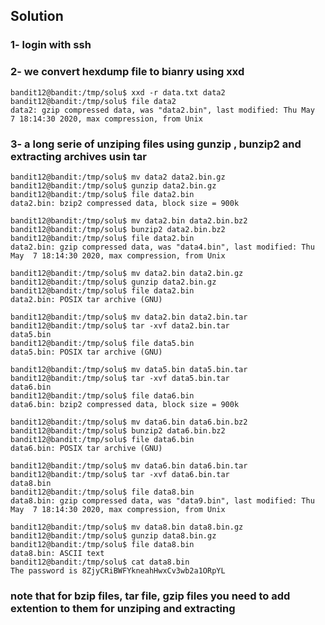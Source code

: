 ## Solution 

### 1- login with ssh

### 2- we convert hexdump file to bianry using xxd

```
bandit12@bandit:/tmp/solu$ xxd -r data.txt data2
bandit12@bandit:/tmp/solu$ file data2
data2: gzip compressed data, was "data2.bin", last modified: Thu May  7 18:14:30 2020, max compression, from Unix
```

### 3- a long serie of unziping files using gunzip , bunzip2 and extracting archives usin tar
```
bandit12@bandit:/tmp/solu$ mv data2 data2.bin.gz
bandit12@bandit:/tmp/solu$ gunzip data2.bin.gz 
bandit12@bandit:/tmp/solu$ file data2.bin 
data2.bin: bzip2 compressed data, block size = 900k
```

```
bandit12@bandit:/tmp/solu$ mv data2.bin data2.bin.bz2
bandit12@bandit:/tmp/solu$ bunzip2 data2.bin.bz2 
bandit12@bandit:/tmp/solu$ file data2.bin 
data2.bin: gzip compressed data, was "data4.bin", last modified: Thu May  7 18:14:30 2020, max compression, from Unix
```
```
bandit12@bandit:/tmp/solu$ mv data2.bin data2.bin.gz
bandit12@bandit:/tmp/solu$ gunzip data2.bin.gz
bandit12@bandit:/tmp/solu$ file data2.bin 
data2.bin: POSIX tar archive (GNU)
```

```
bandit12@bandit:/tmp/solu$ mv data2.bin data2.bin.tar
bandit12@bandit:/tmp/solu$ tar -xvf data2.bin.tar 
data5.bin
bandit12@bandit:/tmp/solu$ file data5.bin 
data5.bin: POSIX tar archive (GNU)
```

```
bandit12@bandit:/tmp/solu$ mv data5.bin data5.bin.tar
bandit12@bandit:/tmp/solu$ tar -xvf data5.bin.tar 
data6.bin
bandit12@bandit:/tmp/solu$ file data6.bin 
data6.bin: bzip2 compressed data, block size = 900k
```

```
bandit12@bandit:/tmp/solu$ mv data6.bin data6.bin.bz2
bandit12@bandit:/tmp/solu$ bunzip2 data6.bin.bz2 
bandit12@bandit:/tmp/solu$ file data6.bin 
data6.bin: POSIX tar archive (GNU)
```

```
bandit12@bandit:/tmp/solu$ mv data6.bin data6.bin.tar 
bandit12@bandit:/tmp/solu$ tar -xvf data6.bin.tar 
data8.bin
bandit12@bandit:/tmp/solu$ file data8.bin 
data8.bin: gzip compressed data, was "data9.bin", last modified: Thu May  7 18:14:30 2020, max compression, from Unix
```
```
bandit12@bandit:/tmp/solu$ mv data8.bin data8.bin.gz
bandit12@bandit:/tmp/solu$ gunzip data8.bin.gz 
bandit12@bandit:/tmp/solu$ file data8.bin 
data8.bin: ASCII text
bandit12@bandit:/tmp/solu$ cat data8.bin 
The password is 8ZjyCRiBWFYkneahHwxCv3wb2a1ORpYL

```

### note that for bzip files, tar file, gzip files you need to add extention to them for unziping and extracting